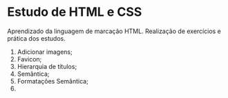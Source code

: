# Estudo de HTML e CSS

Aprendizado da linguagem de marcação HTML. 
Realização de exercícios e prática dos estudos.

1. Adicionar imagens;
2. Favicon;
3. Hierarquia de títulos;
4. Semântica;
5. Formatações Semântica;
6. 
